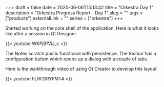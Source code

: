+++ 
draft = false
date = 2020-06-06T15:13:42
title = "Orkestra Day 1"
description = "Orkestra Progress Report - Day 1"
slug = "" 
tags = ["products"]
externalLink = ""
series = ["orkestra"]
+++

Started working on the core shell of the application. Here is what it looks like after a session in Qt Designer

{{< youtube WKPjBfViJ_c >}}

The Notes scratch pad is functional with persistence. 
The toolbar has a configuration button which opens up a dialog with a couple of tabs.

Here is the walkthrough video of using Qt Creator to develop this layout

{{< youtube hL8CSRYFMT4 >}}